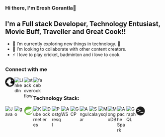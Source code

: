 ### Hi there, I'm Eresh Gorantla👋

## I'm a Full stack Developer, Technology Entusiast, Movie Buff, Traveller and Great Cook!!

- 🌱 I’m currently exploring new things in technology. 🤣
- 👯 I’m looking to collaborate with other content creators.
- ⚡ I love to play cricket, badminton and i love to cook.

### Connect with me 

[<img align="left" alt="medium" width="30px" src="https://raw.githubusercontent.com/iconic/open-iconic/master/svg/globe.svg" />][blog]
[<img align="left" alt="LinkedIn" width="30px" src="https://cdn.jsdelivr.net/npm/simple-icons@v3/icons/linkedin.svg" />][linkedin]
[<img align="left" alt="stackoverflow" width="30px" src="https://cdn.jsdelivr.net/npm/simple-icons@v3/icons/stackoverflow.svg" />][stackoverflow]
[<img align="left" alt="facebook" width="30px" src="https://cdn.jsdelivr.net/npm/simple-icons@v3/icons/facebook.svg" />][facebook]

<br />
<br />

### Technology Stack:

[<img align="left" alt="Java" width="30px" src="https://cdn.jsdelivr.net/npm/simple-icons@v3/icons/java.svg" />][blog]
[<img align="left" alt="go" width="30px" src="https://cdn.jsdelivr.net/npm/simple-icons@v3/icons/go.svg" />][blog]
[<img align="left" alt="Spring Boot" width="30px" src="https://raw.githubusercontent.com/github/explore/80688e429a7d4ef2fca1e82350fe8e3517d3494d/topics/spring-boot/spring-boot.png" />][blog]
[<img align="left" alt="Kubernetes" width="30px" src="https://cdn.jsdelivr.net/npm/simple-icons@v3/icons/kubernetes.svg" />][blog]
[<img align="left" alt="Docker" width="30px" src="https://cdn.jsdelivr.net/npm/simple-icons@v3/icons/docker.svg" />][blog]
[<img align="left" alt="Postgresql" width="30px" src="https://cdn.jsdelivr.net/npm/simple-icons@v3/icons/postgresql.svg" />][blog]
[<img align="left" alt="AWS" width="30px" src="https://cdn.jsdelivr.net/npm/simple-icons@v3/icons/amazonaws.svg" />][blog]
[<img align="left" alt="GCP" width="30px" src="https://cdn.jsdelivr.net/npm/simple-icons@v3/icons/googlecloud.svg" />][blog]
[<img align="left" alt="Angular" width="30px" src="https://cdn.jsdelivr.net/npm/simple-icons@v3/icons/angular.svg" />][blog]
[<img align="left" alt="Scala" width="30px" src="https://cdn.jsdelivr.net/npm/simple-icons@v3/icons/scala.svg" />][blog]
[<img align="left" alt="Mysql" width="30px" src="https://cdn.jsdelivr.net/npm/simple-icons@v3/icons/mysql.svg" />][blog]
[<img align="left" alt="MongoDB" width="30px" src="https://cdn.jsdelivr.net/npm/simple-icons@v3/icons/mongodb.svg" />][blog]
[<img align="left" alt="Apache Spark" width="30px" src="https://cdn.jsdelivr.net/npm/simple-icons@v3/icons/apachespark.svg" />][blog]
[<img align="left" alt="GraphQL" width="30px" src="https://cdn.jsdelivr.net/npm/simple-icons@v3/icons/graphql.svg" />][blog]
[<img align="left" alt="Terminal" width="30px" src="https://raw.githubusercontent.com/github/explore/80688e429a7d4ef2fca1e82350fe8e3517d3494d/topics/terminal/terminal.png" />][blog]


[blog]: https://eresh-zealous.medium.com/
[linkedin]: https://www.linkedin.com/in/eresh-gorantla-bb8b2722/
[stackoverflow]: https://stackoverflow.com/users/1873344/eresh
[facebook]:https://www.facebook.com/eresh.gorantla/


